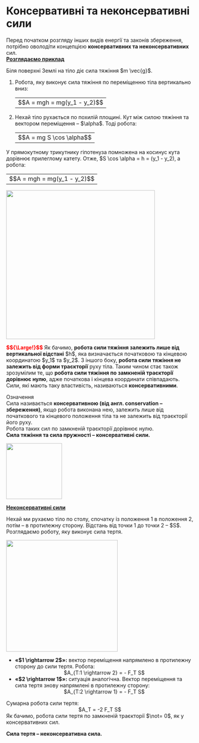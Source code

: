 # Консервативнi та неконсервативнi сили

<div class="space">Перед початком розгляду iнших видiв енергiї та законiв збереження, потрiбно оволодiти концепцiєю <span class="p1"><b>консервативних та неконсервативних</b></span> сил.</div>

<div class="space"><sapn class="p1"><b><u>Розглядаємо приклад</u></b></span></div>

<p class="p3">Бiля поверхнi Землi на тiло дiє сила тяжiння $m \vec{g}$.</p>

<ol>
<div class="space"><li>
Робота, яку виконує сила тяжiння по перемiщенню тiла вертикально вниз:</div>

<div class="space"><div class="centered-table-wrapper">
<table class="centered-table">
<tr class="eq">
<td class="eq">
<p1>$$A = mgh = mg(y_1 - y_2)$$</p1>
</td>
</tr>
</table></div></div>
</li>
<div class="space"><li>
Нехай тiло рухається по похилiй площинi. Кут мiж силою тяжiння та вектором перемiщення – $\alpha$. Тодi робота:</div>

<div class="space"><div class="centered-table-wrapper">
<table class="centered-table">
<tr class="eq">
<td class="eq">
<p1>$$A = mg S \cos \alpha$$</p1>
</td>
</tr>
</table></div></div>
</li>
</ol>

<div class="space">У прямокутному трикутнику гiпотенуза помножена на косинус кута дорiвнює прилеглому катету. Отже, $S \cos \alpha = h = (y_1 - y_2), а робота:</div>

<div class="space"><div class="centered-table-wrapper">
<table class="centered-table">
<tr class="eq">
<td class="eq">
<p1>$$A = mgh = mg(y_1 - y_2)$$</p1>
</td>
</tr>
</table></div></div>

<div class="space"><img class="image" width="400"  src="https://rawgit.com/chudaol/ed-era-book-physics/master/images/chapter_7/12.png"></div>

<div class="space"><p class="p3"><font color="red"><b>$${\Large!}$$</b></font> Як бачимо, <b>робота сили тяжiння залежить лише вiд вертикальної вiдстанi</b> $h$, яка визначається початковою та кiнцевою координатою $y_1$ та $y_2$. З iншого боку, <b>робота сили тяжiння не залежить вiд форми траєкторiї</b> руху тiла. Таким чином стає також зрозумiлим те, що <b>робота сили тяжiння по замкненiй траєкторiї дорiвнює нулю</b>, адже початкова i кiнцева координати спiвпадають. Сили, якi мають таку властивiсть, називаються <span class="p1"><b>консервативними</b></span>.</p></div>

<div class="eoz-wrap">
<span class="eoz">Означення</span>
<div class="eoz-text">
<div class="space">Сила називається <span class="p1"><b>консервативною (вiд англ. conservation – збереження)</b></span>, якщо робота виконана нею, залежить лише вiд початкового та кiнцевого положення тiла та не залежить вiд траєкторiї його руху.</div>

<div class="space">Робота таких сил по замкненiй траєкторiї дорiвнює нулю.</div>

<div class="space"><b>Сила тяжiння та сила пружностi – консервативнi сили.</b></div>

<img class="image" width="150"  src="https://rawgit.com/chudaol/ed-era-book-physics/master/images/chapter_7/13.png"></div>
</div>
</div>

<div class="space"><span class="p1"><b><u>Неконсервативнi сили</u></b></span></div>

<div class="space"><p class="p3">Нехай ми рухаємо тiло по столу, спочатку iз положення 1 в положення 2, потiм – в протилежну сторону. Вiдстань вiд точки 1 до точки 2 – $S$. Розглядаємо роботу, яку виконує сила тертя.</p></div>

<div class="space"><img class="image" width="300"  src="https://rawgit.com/chudaol/ed-era-book-physics/master/images/chapter_7/14.png"></div>

<ul>
<div class="space"><li>
<b>«$1 \rightarrow 2$»:</b> вектор перемiщення напрямлено в протилежну сторону до сили тертя. Робота:</div>
<div class="space" align="center">$A_{Т:1 \rightarrow 2} = - F_Т S$</div>
</li>
<div class="space"><li>
<b>«$2 \rightarrow 1$»:</b> ситуацiя аналогiчна. Вектор перемiщення та сила тертя знову напрямленi в протилежну сторону:</div>
<div class="space" align="center">$A_{Т:2 \rightarrow 1} = - F_Т S$</div>
</li>
</ul>

<div class="space">Сумарна робота сили тертя:</div>

<div class="space" align="center">$A_Т = -2 F_Т S$</div>

<div class="space">Як бачимо, робота сили тертя по замкненiй траєкторiї $\not= 0$, як у консервативних сил.</div>

<p class="p3"><span class="p1"><b>Сила тертя – неконсервативна сила.</b></span></p>




